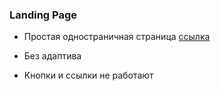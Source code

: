### Landing Page 

- Простая одностраничная страница [ссылка](https://okazaki87.github.io/Master-Stroi/)
* Без адаптива
+ Кнопки и ссылки не работают
